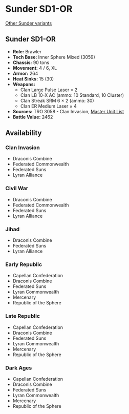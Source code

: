 # Sunder SD1-OR

[Other Sunder variants](../sunder.md)

## Sunder SD1-OR
- **Role:** Brawler
- **Tech Base:** Inner Sphere Mixed (3059)
- **Chassis:** 90 tons
- **Movement:** 4 / 6, XL
- **Armor:** 264
- **Heat Sinks:** 15 (30)
- **Weapons:**
  - Clan Large Pulse Laser × 2
  - Clan LB 10-X AC (ammo: 10 Standard, 10 Cluster)
  - Clan Streak SRM 6 × 2 (ammo: 30)
  - Clan ER Medium Laser × 4
- **Sources:** TRO 3058 - Clan Invasion, [Master Unit List](http://masterunitlist.info/Unit/Details/3130/sunder-sd1-or)
- **Battle Value:** 2462

## Availability

### Clan Invasion
- Draconis Combine
- Federated Commonwealth
- Federated Suns
- Lyran Alliance

### Civil War
- Draconis Combine
- Federated Commonwealth
- Federated Suns
- Lyran Alliance

### Jihad
- Draconis Combine
- Federated Suns
- Lyran Alliance

### Early Republic
- Capellan Confederation
- Draconis Combine
- Federated Suns
- Lyran Commonwealth
- Mercenary
- Republic of the Sphere

### Late Republic
- Capellan Confederation
- Draconis Combine
- Federated Suns
- Lyran Commonwealth
- Mercenary
- Republic of the Sphere

### Dark Ages
- Capellan Confederation
- Draconis Combine
- Federated Suns
- Lyran Commonwealth
- Mercenary
- Republic of the Sphere

